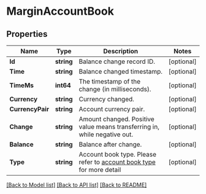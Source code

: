 # MarginAccountBook

## Properties

Name | Type | Description | Notes
------------ | ------------- | ------------- | -------------
**Id** | **string** | Balance change record ID. | [optional] 
**Time** | **string** | Balance changed timestamp. | [optional] 
**TimeMs** | **int64** | The timestamp of the change (in milliseconds). | [optional] 
**Currency** | **string** | Currency changed. | [optional] 
**CurrencyPair** | **string** | Account currency pair. | [optional] 
**Change** | **string** | Amount changed. Positive value means transferring in, while negative out. | [optional] 
**Balance** | **string** | Balance after change. | [optional] 
**Type** | **string** | Account book type. Please refer to [account book type](#accountbook-type) for more detail | [optional] 

[[Back to Model list]](../README.md#documentation-for-models) [[Back to API list]](../README.md#documentation-for-api-endpoints) [[Back to README]](../README.md)


